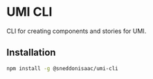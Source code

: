 # UMI CLI 

CLI for creating components and stories for UMI.

## Installation

```bash
npm install -g @sneddonisaac/umi-cli
```
